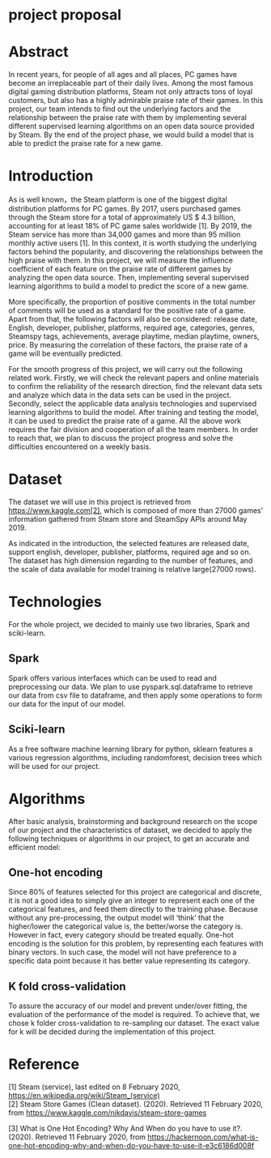 project proposal
================
# Abstract
In recent years, for people of all ages and all places, PC games have become an irreplaceable part of their daily lives. Among the most famous digital gaming distribution platforms, Steam not only attracts tons of loyal customers, but also has a highly admirable praise rate of their games. In this project, our team intends to find out the underlying factors and the relationship between the praise rate with them by implementing several different supervised learning algorithms on an open data source provided by Steam. By the end of the project phase, we would build a model that is able to predict the praise rate for a new game.
# Introduction
As is well known，the Steam platform is one of the biggest digital distribution platforms for PC games. By 2017, users purchased games through the Steam store for a total of approximately US $ 4.3 billion, accounting for at least 18% of PC game sales worldwide [1]. By 2019, the Steam service has more than 34,000 games and more than 95 million monthly active users [1]. In this context, it is worth studying the underlying factors behind the popularity, and discovering the relationships between the high praise with them.
In this project, we will measure the influence coefficient of each feature on the praise rate of different games by analyzing the open data source. Then, implementing several supervised learning algorithms to build a model to predict the score of a new game.

More specifically, the proportion of positive comments in the total number of comments will be used as a standard for the positive rate of a game. Apart from that, the following factors will also be considered: release date, English, developer, publisher, platforms, required age, categories, genres, Steamspy tags, achievements, average playtime, median playtime, owners, price. By measuring the correlation of these factors,  the praise rate of a game will be eventually predicted.

For the smooth progress of this project, we will carry out the following related work. Firstly, we will check the relevant papers and online materials to confirm the reliability of the research direction, find the relevant data sets and analyze which data in the data sets can be used in the project. Secondly, select the applicable data analysis technologies and supervised learning algorithms to build the model. After training and testing the model, it can be used to predict the praise rate of a game. All the above work requires the fair division and cooperation of all the team members. In order to reach that, we plan to discuss the project progress and solve the difficulties encountered on a weekly basis.
# Dataset
The dataset we will use in this project is retrieved from https://www.kaggle.com[2], which is composed of more than 27000 games’ information gathered from Steam store and SteamSpy APIs around May 2019. 

As indicated in the introduction, the selected features are released date, support english, developer, publisher, platforms, required age and so on. The dataset has high dimension regarding to the number of features, and the scale of data available for model training is relative large(27000 rows).
# Technologies
For the whole project, we decided to mainly use two libraries, Spark and sciki-learn.
## Spark
Spark offers various interfaces which can be used to read and preprocessing our data.             We plan to use pyspark.sql.dataframe to retrieve our data from csv file to dataframe, and then apply some operations to form our data for the input of our model.
## Sciki-learn
As a free software machine learning library for python, sklearn features a various regression algorithms, including randomforest, decision trees which will be used for our project.
# Algorithms
After basic analysis, brainstorming and background research on the scope of our project and the characteristics of dataset, we decided to apply the following techniques or algorithms in our project, to get an accurate and efficient model:
## One-hot encoding
Since 80% of features selected for this project are categorical and discrete, it is not a good idea to simply give an integer to represent each one of the categorical features, and feed them directly to the training phase. Because without any pre-processing, the output model will ‘think’ that the higher/lower the categorical value is, the better/worse the category is. However in fact, every category should be treated equally.
One-hot encoding is the solution for this problem, by representing each features with binary vectors. In such case, the model will not have preference to a specific data point because it has better value representing its category.
## K fold cross-validation
To assure the accuracy of our model and prevent under/over fitting, the evaluation of the performance of the model is required. To achieve that, we chose k folder cross-validation to re-sampling our dataset. The exact value for k will be decided during the implementation of this project.
# Reference
[1] Steam (service), last edited on 8 February 2020, https://en.wikipedia.org/wiki/Steam_(service)<br>
[2] Steam Store Games (Clean dataset). (2020). Retrieved 11 February 2020, from https://www.kaggle.com/nikdavis/steam-store-games<br>

[3] What is One Hot Encoding? Why And When do you have to use it?. (2020). Retrieved 11 February 2020, from 
https://hackernoon.com/what-is-one-hot-encoding-why-and-when-do-you-have-to-use-it-e3c6186d008f<br>
